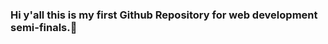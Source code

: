 ### Hi y'all this is my first Github Repository for web development semi-finals.👋


<!--
**Shyra14/Shyra14** is a ✨ _special_ ✨ repository because its `README.md` (this file) appears on your GitHub profile.

